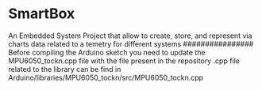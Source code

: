 # SmartBox
An Embedded System Project that allow to create, store, and represent via charts data related to a temetry for different systems
################
Before compiling the Arduino sketch you need to update the MPU6050_tockn.cpp file with the file present in the repository
.cpp file related to the library can be find in Arduino/libraries/MPU6050_tockn/src/MPU6050_tockn.cpp
